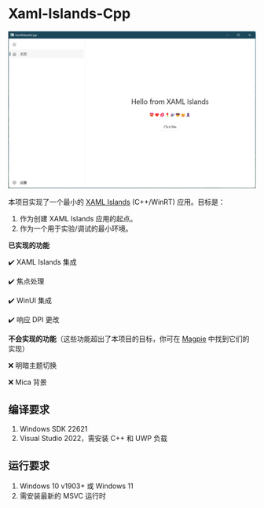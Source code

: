# Xaml-Islands-Cpp

![MainWindow.png](img/MainWindow.png)

本项目实现了一个最小的 [XAML Islands](https://docs.microsoft.com/en-us/windows/apps/desktop/modernize/xaml-islands) (C++/WinRT) 应用。目标是：

1. 作为创建 XAML Islands 应用的起点。
2. 作为一个用于实验/调试的最小环境。

**已实现的功能**

:heavy_check_mark: XAML Islands 集成

:heavy_check_mark: 焦点处理

:heavy_check_mark: WinUI 集成

:heavy_check_mark: 响应 DPI 更改

**不会实现的功能**（这些功能超出了本项目的目标，你可在 [Magpie](https://github.com/Blinue/Magpie) 中找到它们的实现）

:x: 明暗主题切换

:x: Mica 背景


## 编译要求

1. Windows SDK 22621
2. Visual Studio 2022，需安装 C++ 和 UWP 负载

## 运行要求

1. Windows 10 v1903+ 或 Windows 11
2. 需安装最新的 MSVC 运行时
